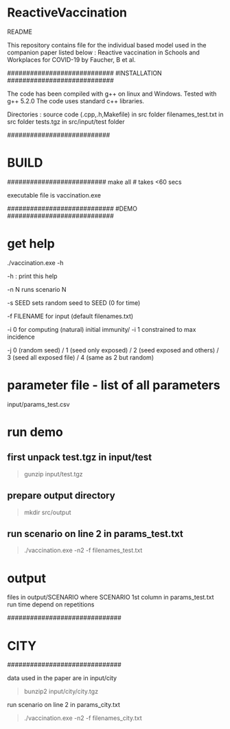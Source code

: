 # ReactiveVaccination
README

This repository contains file for the individual based model used in the companion paper listed below :
Reactive vaccination in Schools and Workplaces for COVID-19
by Faucher, B et al.

############################
#INSTALLATION
############################

The code has been compiled with g++ on linux and Windows. Tested with g++ 5.2.0
The code uses standard c++ libraries.

Directories : 
source code (.cpp,.h,Makefile) in src folder
filenames_test.txt in src folder
tests.tgz in src/input/test folder

###########################
# BUILD
##########################
make all # takes <60 secs

executable file is vaccination.exe

############################
#DEMO
############################

# get help
./vaccination.exe -h 

-h : print this help

-n N runs scenario N

-s SEED sets random seed to SEED (0 for time)

-f FILENAME for input (default filenames.txt)

-i 0 for computing (natural) initial immunity/ -i 1 constrained to max incidence

-j 0 (random seed) / 1 (seed only exposed) / 2 (seed exposed and others) / 3 (seed all exposed file) / 4 (same as 2 but random)

# parameter file - list of all parameters
input/params_test.csv

# run demo

## first unpack test.tgz in input/test

>gunzip input/test.tgz

## prepare output directory

>mkdir src/output

## run scenario on line 2 in params_test.txt

>./vaccination.exe -n2 -f filenames_test.txt

# output

files in output/SCENARIO
where SCENARIO 1st column in params_test.txt
run time depend on repetitions

##############################
# CITY
##############################

data used in the paper are in input/city

> bunzip2 input/city/city.tgz
 
run scenario on line 2 in params_city.txt

>./vaccination.exe -n2 -f filenames_city.txt
 
 
